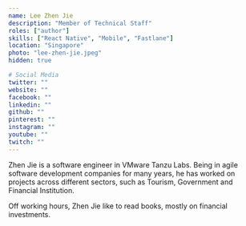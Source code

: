 ```yaml
---
name: Lee Zhen Jie
description: "Member of Technical Staff"
roles: ["author"]
skills: ["React Native", "Mobile", "Fastlane"]
location: "Singapore"
photo: "lee-zhen-jie.jpeg"
hidden: true

# Social Media
twitter: ""
website: ""
facebook: ""
linkedin: ""
github: ""
pinterest: ""
instagram: ""
youtube: ""
twitch: ""
---
```

<!-- markdownlint-disable MD041-->
Zhen Jie is a software engineer in VMware Tanzu Labs. Being in agile software development companies for many years, he has worked on projects across different sectors, such as Tourism, Government and Financial Institution.

Off working hours, Zhen Jie like to read books, mostly on financial investments.
